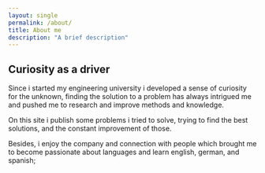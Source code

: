```yaml
---
layout: single
permalink: /about/
title: About me
description: "A brief description"
---
```

## Curiosity as a driver
Since i started my engineering university i developed a sense of curiosity for the unknown, finding the solution to a problem
has always intrigued me and pushed me to research and improve methods and knowledge.

On this site i publish some problems i tried to solve, trying to find the best solutions, and the constant improvement of those.

Besides, i enjoy the company and connection with people which brought me to become passionate about languages and learn english, german,
and spanish; 
